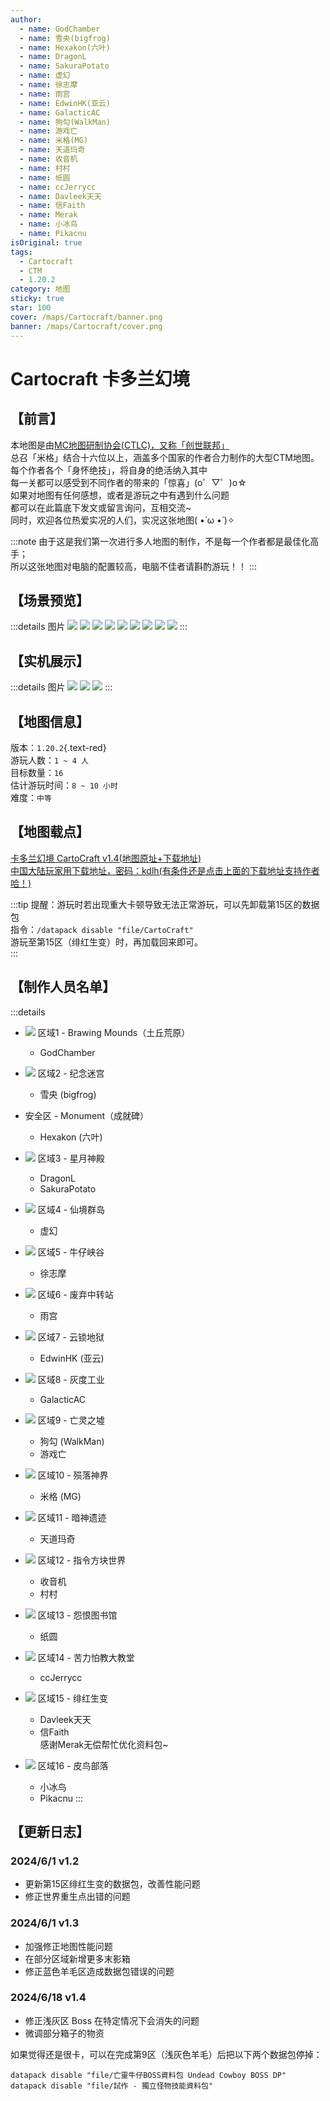 ```yaml
---
author:
  - name: GodChamber
  - name: 雪央(bigfrog)
  - name: Hexakon(六叶)
  - name: DragonL
  - name: SakuraPotato
  - name: 虚幻
  - name: 徐志摩
  - name: 雨宫
  - name: EdwinHK(亚云)
  - name: GalacticAC
  - name: 狗勾(WalkMan)
  - name: 游戏亡
  - name: 米格(MG)
  - name: 天道玛奇
  - name: 收音机
  - name: 村村
  - name: 纸圆
  - name: ccJerrycc
  - name: Davleek天天
  - name: 信Faith
  - name: Merak
  - name: 小冰鸟
  - name: Pikacnu
isOriginal: true
tags:
  - Cartocraft
  - CTM
  - 1.20.2
category: 地图
sticky: true
star: 100
cover: /maps/Cartocraft/banner.png
banner: /maps/Cartocraft/cover.png
---
```


# Cartocraft 卡多兰幻境

## 【前言】

本地图是由[MC地图研制协会(CTLC)，又称「创世联邦」](https://discord.gg/UMYxwHyRNE)  
总召「米格」结合十六位以上，涵盖多个国家的作者合力制作的大型CTM地图。  
每个作者各个「身怀绝技」，将自身的绝活纳入其中  
每一关都可以感受到不同作者的带来的「惊喜」(o゜▽゜)o☆  
如果对地图有任何感想，或者是游玩之中有遇到什么问题  
都可以在此篇底下发文或留言询问，互相交流~  
同时，欢迎各位热爱实况的人们，实况这张地图( •̀ ω •́ )✧

:::note
由于这是我们第一次进行多人地图的制作，不是每一个作者都是最佳化高手；  
所以这张地图对电脑的配置较高，电脑不佳者请斟酌游玩！！
:::

## 【场景预览】

:::details 图片
![](/maps/Cartocraft/scene/0.png)
![](/maps/Cartocraft/scene/1.png)
![](/maps/Cartocraft/scene/2.png)
![](/maps/Cartocraft/scene/3.png)
![](/maps/Cartocraft/scene/4.png)
![](/maps/Cartocraft/scene/5.png)
![](/maps/Cartocraft/scene/6.png)
![](/maps/Cartocraft/scene/7.png)
![](/maps/Cartocraft/scene/8.png)
:::

## 【实机展示】

:::details 图片
![](/maps/Cartocraft/in-game/0.png)
![](/maps/Cartocraft/in-game/1.png)
![](/maps/Cartocraft/in-game/2.png)
:::

## 【地图信息】

版本：`1.20.2`{.text-red}  
游玩人数：`1 ~ 4 人`  
目标数量：`16`  
估计游玩时间：`8 ~ 10 小时`  
难度：`中等`  

## 【地图载点】

[卡多兰幻境 CartoCraft v1.4(地图原址+下载地址)](https://www.mediafire.com/file/4w1k0nim8ce32ur/Cartocraft_卡多兰幻境_正式版V1.4(地图%2B材质).zip/file)  
[中国大陆玩家用下载地址，密码：kdlh(有条件还是点击上面的下载地址支持作者哈！)](https://linlei.lanzn.com/b0hc2lbih)

:::tip
提醒：游玩时若出现重大卡顿导致无法正常游玩，可以先卸载第15区的数据包  
指令：`/datapack disable "file/CartoCraft"`  
游玩至第15区（绯红生变）时，再加载回来即可。  
:::

## 【制作人员名单】

:::details
- ![][white-wool] 区域1 - Brawing Mounds（土丘荒原）
  - GodChamber

- ![][orange-wool] 区域2 - 纪念迷宫
  - 雪央 (bigfrog)

- 安全区 - Monument（成就碑）
  - Hexakon (六叶)

- ![][magenta-wool] 区域3 - 星月神殿
  - DragonL
  - SakuraPotato

- ![][light-blue-wool] 区域4 - 仙境群岛
  - 虚幻

- ![][yellow-wool] 区域5 - 牛仔峡谷
  - 徐志摩

- ![][lime-wool] 区域6 - 废弃中转站
  - 雨宫

- ![][pink-wool] 区域7 - 云锁地狱
  - EdwinHK (亚云)

- ![][gray-wool] 区域8 - 灰度工业
  - GalacticAC

- ![][light-gray-wool] 区域9 - 亡灵之墟
  - 狗勾 (WalkMan)
  - 游戏亡

- ![][cyan-wool] 区域10 - 殒落神界
  - 米格 (MG) <Badge text="总召" type="tip" />

- ![][purple-wool] 区域11 - 暗神遗迹
  - 天道玛奇

- ![][blue-wool] 区域12 - 指令方块世界
  - 收音机
  - 村村

- ![][brown-wool] 区域13 - 怨恨图书馆
  - 纸圆

- ![][green-wool] 区域14 - 苦力怕教大教堂
  - ccJerrycc

- ![][red-wool] 区域15 - 绯红生变
  - Davleek天天
  - 信Faith  
  感谢Merak无偿帮忙优化资料包~

- ![][black-wool] 区域16 - 皮鸟部落
  - 小冰鸟
  - Pikacnu
:::

## 【更新日志】

### 2024/6/1 v1.2

- 更新第15区绯红生变的数据包，改善性能问题
- 修正世界重生点出错的问题

### 2024/6/1 v1.3

- 加强修正地图性能问题
- 在部分区域新增更多末影箱
- 修正蓝色羊毛区造成数据包错误的问题

### 2024/6/18 v1.4

- 修正浅灰区 Boss 在特定情况下会消失的问题
- 微调部分箱子的物资

如果觉得还是很卡，可以在完成第9区（浅灰色羊毛）后把以下两个数据包停掉：

```mcfunction
datapack disable "file/亡靈牛仔BOSS資料包 Undead Cowboy BOSS DP"
datapack disable "file/試作 - 獨立怪物技能資料包"
```

<style>
  .text-red {
    color: rgb(224, 108, 117);
  }
  .details img {
    width: 18px;
  }
</style>

[white-wool]: https://zh.minecraft.wiki/images/White_Wool_JE2_BE2.png
[orange-wool]: https://zh.minecraft.wiki/images/Orange_Wool_JE3_BE3.png
[magenta-wool]: https://zh.minecraft.wiki/images/Magenta_Wool_JE3_BE3.png
[light-blue-wool]: https://zh.minecraft.wiki/images/Light_Blue_Wool_JE3_BE3.png
[yellow-wool]: https://zh.minecraft.wiki/images/Yellow_Wool_JE3_BE3.png
[Lime-wool]: https://zh.minecraft.wiki/images/Lime_Wool_JE3_BE3.png
[pink-wool]: https://zh.minecraft.wiki/images/Pink_Wool_JE3_BE3.png
[gray-wool]: https://zh.minecraft.wiki/images/Gray_Wool_JE3_BE3.png
[light-gray-wool]: https://zh.minecraft.wiki/images/Light_Gray_Wool_JE3_BE3.png
[cyan-wool]: https://zh.minecraft.wiki/images/Cyan_Wool_JE3_BE3.png
[purple-wool]: https://zh.minecraft.wiki/images/Purple_Wool_JE3_BE3.png
[blue-wool]: https://zh.minecraft.wiki/images/Blue_Wool_JE3_BE3.png
[brown-wool]: https://zh.minecraft.wiki/images/Brown_Wool_JE3_BE3.png
[green-wool]: https://zh.minecraft.wiki/images/Green_Wool_JE3_BE3.png
[red-wool]: https://zh.minecraft.wiki/images/Red_Wool_JE3_BE3.png
[black-wool]: https://zh.minecraft.wiki/images/Black_Wool_JE3_BE3.png
